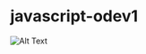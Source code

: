 # javascript-odev1

![Alt Text](https://github.com/yasin-altunisik/javascript-odev1/blob/main/js-odev1.gif)
